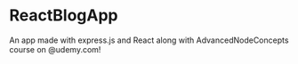 # ReactBlogApp
An app made with express.js and React along with AdvancedNodeConcepts course on @udemy.com!
